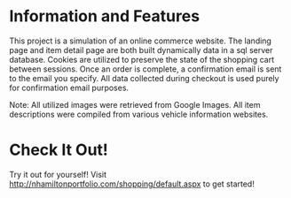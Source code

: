 # Information and Features
This project is a simulation of an online commerce website. The landing page and item detail page are both built dynamically data in a sql server database. Cookies are utilized to preserve the state of the shopping cart between sessions. Once an order is complete, a confirmation email is sent to the email you specify. All data collected during checkout is used purely for confirmation email purposes.

Note: All utilized images were retrieved from Google Images. All item descriptions were compiled from various vehicle information websites.

# Check It Out!
Try it out for yourself! Visit http://nhamiltonportfolio.com/shopping/default.aspx to get started!
